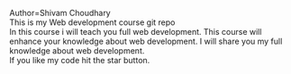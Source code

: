 Author=Shivam Choudhary
<br>
This is my Web development course git repo
<br>
In this course i will teach you full web development.
This course will enhance your knowledge about web development.
I will share you my full knowledge about web development.
<br>
If you like my code hit the star button.